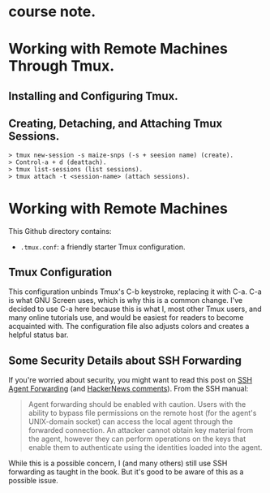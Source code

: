 # course note.      
# Working with Remote Machines Through Tmux. 
## Installing and Configuring Tmux.    
## Creating, Detaching, and Attaching Tmux Sessions.     
    > tmux new-session -s maize-snps (-s + seesion name) (create).                                                          
    > Control-a + d (deattach).                                               
    > tmux list-sessions (list sessions).                          
    > tmux attach -t <session-name> (attach sessions).                
    

# Working with Remote Machines

This Github directory contains:

 - `.tmux.conf`: a friendly starter Tmux configuration.

## Tmux Configuration

This configuration unbinds Tmux's C-b keystroke, replacing it with C-a. C-a is
what GNU Screen uses, which is why this is a common change. I've decided to use
C-a here because this is what I, most other Tmux users, and many online
tutorials use, and would be easiest for readers to become acquainted with. The configuration file also adjusts colors and creates a helpful status bar.

## Some Security Details about SSH Forwarding

If you're worried about security, you might want to read this post on [SSH
Agent
Forwarding](http://heipei.github.io/2015/02/26/SSH-Agent-Forwarding-considered-harmful/)
(and [HackerNews comments](https://news.ycombinator.com/item?id=9425805)). From the SSH manual:

> Agent forwarding should be enabled with caution. Users with the ability to
> bypass file permissions on the remote host (for the agent's UNIX-domain socket)
> can access the local agent through the forwarded connection. An attacker cannot
> obtain key material from the agent, however they can perform operations on the
> keys that enable them to authenticate using the identities loaded into the
> agent.

While this is a possible concern, I (and many others) still use SSH forwarding
as taught in the book. But it's good to be aware of this as a possible issue.
